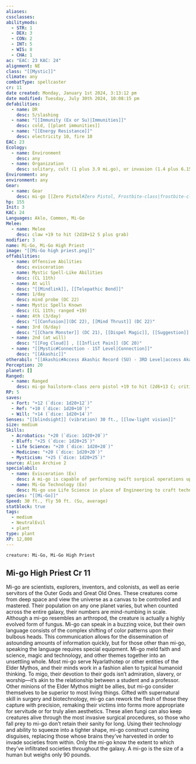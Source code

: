 ```yaml
---
aliases: 
cssclasses: 
abilitymods:
  - STR: 1
  - DEX: 3
  - CON: 2
  - INT: 5
  - WIS: 8
  - CHA: 1
ac: "EAC: 23 KAC: 24"
alignment: NE
class: "[[Mystic]]"
climate: any
combatType: spellcaster
cr: 11
date created: Monday, January 1st 2024, 3:13:12 pm
date modified: Tuesday, July 30th 2024, 10:08:15 pm
defabilities:
  - name: DR
    desc: 5/slashing
  - name: "[[Immunity (Ex or Su)|Immunities]]"
    desc: cold, [[plant immunities]]
  - name: "[[Energy Resistance]]"
    desc: electricity 10, fire 10
EAC: 23
Ecology:
  - name: Environment
    desc: any
  - name: Organization
    desc: solitary, cult (1 plus 3.9 mi.go), or invasion (1.4 plus 6.15 mi-go)
Environment: any
environment: any
Gear:
  - name: Gear
    desc: mi-go [[Zero Pistol#Zero Pistol, Frostbite-class|frostbite-class zero pistol]] with 2 mi-go [[Battery#Battery, High-capacity|High-capacity Batteries]] (40 charges each)
hp: 155
Init: 3
KAC: 24
Languages: Aklo, Common, Mi-Go
Melee:
  - name: Melee
    desc: claw +19 to hit (2d10+12 S plus grab)
modifier: 3
name: Mi-Go, Mi-Go High Priest
image: "[[Mi-Go high priest.png]]"
offabilities:
  - name: Offensive Abilities
    desc: evisceration
  - name: Mystic Spell-Like Abilities
    desc: (CL 11th)
  - name: At will
    desc: "[[Mindlink]], [[Telepathic Bond]]"
  - name: 1/day
    desc: mind probe (DC 22)
  - name: Mystic Spells Known
    desc: (CL 11th; ranged +19)
  - name: 4th (3/day)
    desc: "[[Confusion]](DC 22), [[Mind Thrust]] (DC 22)"
  - name: 3rd (6/day)
    desc: "[[Charm Monster]] (DC 21), [[Dispel Magic]], [[Suggestion]] (DC 21), [[Tongues]]"
  - name: 2nd (at will)
    desc: "[[Fog Cloud]] , [[Inflict Pain]] (DC 20)"
  - name: "[[Mystic#Connection - 1ST Level|Connection]]"
    desc: "[[Akashic]]"
otherabil: "[[Akashic#Access Akashic Record (SU) - 3RD Level|access Akashic record]], [[Akashic#Akashic Knowledge (EX) - 1ST Level|Akashic knowledge]], mi-go technology, [[Spaceflight (Su)]] (Mysticism), [[Akashic#Peer into the Future (SU) - 6TH Level|peer into the future]] (2/day)"
Perception: 20
planet: []
Ranged:
  - name: Ranged
    desc: mi-go hailstorm-class zero pistol +19 to hit (2d6+13 C; critical staggered [DC 20])
RP: 5
saves:
  - Fort: "+12 (`dice: 1d20+12`)"
  - Ref: "+10 (`dice: 1d20+10`)"
  - Will: "+14 (`dice: 1d20+14`)"
Senses: "[[blindsight]] (vibration) 30 ft., [[low-light vision]]"
size: medium
Skills:
  - Acrobatics: "+20 (`dice: 1d20+20`)"
  - Bluff: "+25 (`dice: 1d20+25`)"
  - Life Science: "+20 (`dice: 1d20+20`)"
  - Medicine: "+20 (`dice: 1d20+20`)"
  - Mysticism: "+25 (`dice: 1d20+25`)"
source: Alien Archive 2
specialabil:
  - name: Evisceration (Ex)
    desc: A mi-go is capable of performing swift surgical operations upon targets that are helpless or that the mi-go currently has grappled. Against such a target, any hit with the mi-go’s claw counts as a critical hit that has the severe wound critical hit effect with a save DC of 20. If the mi-go actually scores a critical hit against such a target, the mi-go rolls the damage three times instead of twice, and the save DC increases to 22.
  - name: Mi-Go Technology (Ex)
    desc: Mi-go use Life Science in place of Engineering to craft technological and hybrid items. These are technological or hybrid biotech items that work like their typical counterparts, except that Life Science is also used to repair them. Species other than mi-go can use Engineering or Life Science to identify this gear, which is alien tech.
species: "[[Mi-Go]]"
Speed: 30 ft., fly 50 ft. (Su, average)
statblock: true
tags:
  - medium
  - NeutralEvil
  - plant
type: plant
XP: 12,800
---
```


```statblock
creature: Mi-Go, Mi-Go High Priest
```

## Mi-go High Priest Cr 11

Mi-go are scientists, explorers, inventors, and colonists, as well as eerie servitors of the Outer Gods and Great Old Ones. These creatures come from deep space and view the universe as a canvas to be controlled and mastered. Their population on any one planet varies, but when counted across the entire galaxy, their numbers are mind-numbing in scale.
Although a mi-go resembles an arthropod, the creature is actually a highly evolved form of fungus. Mi-go can speak in a buzzing voice, but their own language consists of the complex shifting of color patterns upon their bulbous heads. This communication allows for the dissemination of astounding amounts of information quickly, but for those other than mi-go, speaking the language requires special equipment.
Mi-go meld faith and science, magic and technology, and other themes together into an unsettling whole. Most mi-go serve Nyarlathotep or other entities of the Elder Mythos, and their minds work in a fashion alien to typical humanoid thinking. To migo, their devotion to their gods isn’t admiration, slavery, or worship—it’s akin to the relationship between a student and a professor.
Other minions of the Elder Mythos might be allies, but mi-go consider themselves to be superior to most living things. Gifted with supernatural skill in surgery and biotechnology, mi-go can rework the flesh of those they capture with precision, remaking their victims into forms more appropriate for servitude or for truly alien aesthetics. These alien fungi can also keep creatures alive through the most invasive surgical procedures, so those who fall prey to mi-go don’t retain their sanity for long. Using their technology and ability to squeeze into a tighter shape, mi-go construct cunning disguises, replacing those whose brains they’ve harvested in order to invade societies from within. Only the mi-go know the extent to which they’ve infiltrated societies throughout the galaxy. A mi-go is the size of a human but weighs only 90 pounds.

